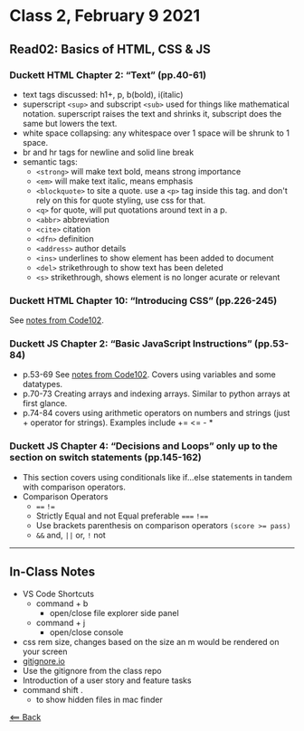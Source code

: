 # Class 2, February 9 2021

## Read02: Basics of HTML, CSS & JS

### Duckett HTML Chapter 2: “Text” (pp.40-61)

- text tags discussed: h1+, p, b(bold), i(italic)
- superscript `<sup>` and subscript `<sub>` used for things like mathematical notation. superscript raises the text and shrinks it, subscript does the same but lowers the text.
- white space collapsing: any whitespace over 1 space will be shrunk to 1 space.
- br and hr tags for newline and solid line break
- semantic tags:
  - `<strong>` will make text bold, means strong importance
  - `<em>` will make text italic, means emphasis
  - `<blockquote>` to site a quote. use a `<p>` tag inside this tag. and don't rely on this for quote styling, use css for that.
  - `<q>` for quote, will put quotations around text in a p.
  - `<abbr>` abbreviation
  - `<cite>` citation
  - `<dfn>` definition
  - `<address>` author details
  - `<ins>` underlines to show element has been added to document
  - `<del>` strikethrough to show text has been deleted
  - `<s>` strikethrough, shows element is no longer acurate or relevant

### Duckett HTML Chapter 10: “Introducing CSS” (pp.226-245)

See [notes from Code102](../code102/class05-css.md).

### Duckett JS Chapter 2: “Basic JavaScript Instructions” (pp.53-84)

- p.53-69 See [notes from Code102](../code102/class06a-javascript.md). Covers using variables and some datatypes.
- p.70-73 Creating arrays and indexing arrays. Similar to python arrays at first glance.
- p.74-84 covers using arithmetic operators on numbers and strings (just + operator for strings). Examples include += <= - *

### Duckett JS Chapter 4: “Decisions and Loops” only up to the section on switch statements (pp.145-162)

- This section covers using conditionals like if...else statements in tandem with comparison operators.
- Comparison Operators
  - `==` `!=`
  - Strictly Equal and not Equal preferable `===` `!==`
  - Use brackets parenthesis on comparison operators `(score >= pass)`
  - `&&` and, `||` or, `!` not

---

## In-Class Notes

- VS Code Shortcuts
  - command + b
    - open/close file explorer side panel
  - command + j
    - open/close console
- css rem size, changes based on the size an m would be rendered on your screen
- [gitignore.io](https://www.toptal.com/developers/gitignore)
- Use the gitignore from the class repo
- Introduction of a user story and feature tasks
- command shift .
  - to show hidden files in mac finder

[<== Back](../README.md)
